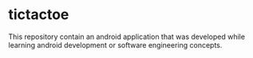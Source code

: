 tictactoe
=========

This repository contain an android application that was developed while learning android development or software engineering concepts. 
